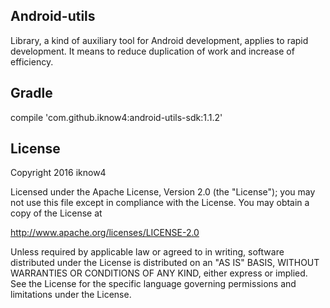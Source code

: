 ## Android-utils

Library, a kind of auxiliary tool for Android development, applies to rapid development. It means to reduce duplication of work and increase of efficiency.

## Gradle

compile 'com.github.iknow4:android-utils-sdk:1.1.2'

## License

Copyright 2016 iknow4

Licensed under the Apache License, Version 2.0 (the "License");
you may not use this file except in compliance with the License.
You may obtain a copy of the License at

http://www.apache.org/licenses/LICENSE-2.0

Unless required by applicable law or agreed to in writing, software
distributed under the License is distributed on an "AS IS" BASIS,
WITHOUT WARRANTIES OR CONDITIONS OF ANY KIND, either express or implied.
See the License for the specific language governing permissions and
limitations under the License.
